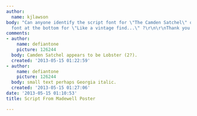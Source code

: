 ```yaml
---
author:
  name: kjlawson
body: "Can anyone identify the script font for \"The Camden Satchel\" or for the italicized
  font at the bottom for \"Like a vintage find...\" ?\r\n\r\nThank you in advance."
comments:
- author:
    name: defiantone
    picture: 126244
  body: Camden Satchel appears to be Lobster (2?).
  created: '2013-05-15 01:22:59'
- author:
    name: defiantone
    picture: 126244
  body: small text perhaps Georgia italic.
  created: '2013-05-15 01:27:06'
date: '2013-05-15 01:10:53'
title: Script From Madewell Poster

---
```

